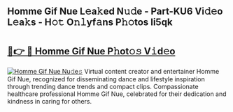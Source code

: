 ## Homme Gif Nue L𝚎a𝚔ed N𝚞𝚍e - Part-KU6 Vi𝚍𝚎o L𝚎a𝚔s - H𝚘𝚝 O𝚗𝚕yf𝚊ns P𝚑𝚘tos Ii5qk

# <h2><a href="http://kf7d5g.oniu.top/?m=Homme+Gif+Nue">🔗👉 🔴 Homme Gif Nue P𝚑ot𝚘𝚜 V𝚒d𝚎o</a></h2>

[![Homme Gif Nue Nu𝚍e𝚜](https://i.imgur.com/0qMVB7G.gif)](http://kf7d5g.oniu.top/?m=Homme+Gif+Nue)
Virtual content creator and entertainer Homme Gif Nue, recognized for disseminating dance and lifestyle inspiration through trending dance trends and compact clips. Compassionate healthcare professional Homme Gif Nue, celebrated for their dedication and kindness in caring for others.  
